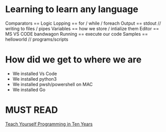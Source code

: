 # Learning to learn any language 

Comparators == Logic 
Lopping == for / while / foreach
Output == stdout // writing to files / pipes 
Variables == how we store / intialize them
Editor == MS VS CODE bandwagon 
Running == execute our code 
Samples == helloworld // programs/scripts 

# How did we get to where we are
- We installed Vs Code
- We installed python3
- We installed pwsh/powershell on MAC
- We installed Go

# MUST READ
[Teach Yourself Programming in Ten Years](http://norvig.com/21-days.html)
